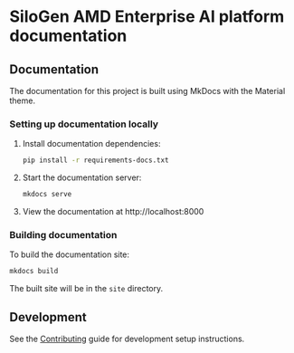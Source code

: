# SiloGen AMD Enterprise AI platform documentation

## Documentation

The documentation for this project is built using MkDocs with the Material theme.

### Setting up documentation locally

1. Install documentation dependencies:
   ```bash
   pip install -r requirements-docs.txt
   ```

2. Start the documentation server:
   ```bash
   mkdocs serve
   ```

3. View the documentation at http://localhost:8000

### Building documentation

To build the documentation site:
```bash
mkdocs build
```

The built site will be in the `site` directory.

## Development

See the [Contributing](docs/contributing.md) guide for development setup instructions.